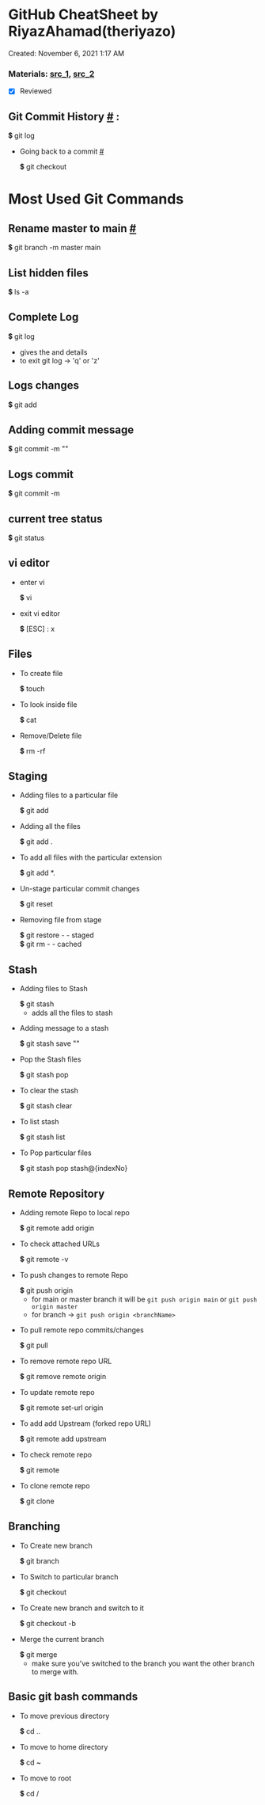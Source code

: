 # GitHub CheatSheet by RiyazAhamad(theriyazo)

Created: November 6, 2021 1:17 AM
### Materials: [src_1](https://git-scm.com/docs/git), [src_2](https://developer.mozilla.org/en-US/docs/Web/JavaScript)
- [x] Reviewed

## Git Commit History [#](https://git-scm.com/docs/git#Documentation/git.txt-ahrefdocsgit-loggit-log1a) :

<aside>
💲 git log

</aside>

- Going back to a commit [#](https://git-scm.com/docs/git#Documentation/git.txt-ahrefdocsgit-checkoutgit-checkout1a)
    
    <aside>
    💲 git checkout <hash-code>
    
    </aside>
    

# Most Used Git Commands

## Rename master to main [#](https://www.git-tower.com/learn/git/faq/git-rename-master-to-main)

<aside>
💲 git branch -m master main

</aside>

## List hidden files

<aside>
💲 ls -a

</aside>

## Complete Log

<aside>
💲 git log

</aside>

- gives the <hashNumber> and details
- to exit git log → 'q' or 'z'

## Logs changes

<aside>
💲 git add <file>

</aside>

## Adding commit message

<aside>
💲 git commit -m "<message>"

</aside>

## Logs commit

<aside>
💲 git commit -m <file>

</aside>

## current tree status

<aside>
💲 git status

</aside>

## vi editor

- enter vi
    
    <aside>
    💲 vi
    
    </aside>
    
- exit vi editor
    
    <aside>
    💲 [ESC] : x
    
    </aside>
    

## Files

- To create file
    
    <aside>
    💲 touch <file>
    
    </aside>
    
- To look inside file
    
    <aside>
    💲 cat <file>
    
    </aside>
    
- Remove/Delete file
    
    <aside>
    💲 rm -rf <file>
    
    </aside>
    

## Staging

- Adding files to a particular file
    
    <aside>
    💲 git add <file>
    
    </aside>
    
- Adding all the files
    
    <aside>
    💲 git add .
    
    </aside>
    
- To add all files with the particular extension
    
    <aside>
    💲 git add *.<fileExtension>
    
    </aside>
    
- Un-stage particular commit changes
    
    <aside>
    💲 git reset <hashNum>
    
    </aside>
    
- Removing file from stage
    
    <aside>
    💲 git restore - - staged <file>
    
    </aside>
    
    <aside>
    💲 git rm - - cached <file>
    
    </aside>
    

## Stash

- Adding files to  Stash
    
    <aside>
    💲 git stash
    
    </aside>
    
    - adds all the files to stash
- Adding message to a stash
    
    <aside>
    💲 git stash save "<message>"
    
    </aside>
    
- Pop the Stash files
    
    <aside>
    💲 git stash pop
    
    </aside>
    
- To clear the stash
    
    <aside>
    💲 git stash clear
    
    </aside>
    
- To list stash
    
    <aside>
    💲 git stash list
    
    </aside>
    
- To Pop particular files
    
    <aside>
    💲 git stash pop stash@{indexNo}
    
    </aside>
    

## Remote Repository

- Adding remote Repo to local repo
    
    <aside>
    💲 git remote add origin <https://gitRepoURL.git>
    
    </aside>
    
- To check attached URLs
    
    <aside>
    💲 git remote -v
    
    </aside>
    
- To push changes to remote Repo
    
    <aside>
    💲 git push origin <HEAD Branch>
    
    </aside>
    
    - for main or master branch it will be `git push origin main` or `git push origin master`
    - for branch → `git push origin <branchName>`
- To pull remote repo commits/changes
    
    <aside>
    💲 git pull
    
    </aside>
    
- To remove remote repo URL
    
    <aside>
    💲 git remove remote origin
    
    </aside>
    
- To update remote repo
    
    <aside>
    💲 git remote set-url origin <newRemoteRepoURL.git>
    
    </aside>
    
- To add add Upstream (forked repo URL)
    
    <aside>
    💲 git remote add upstream <URL>
    
    </aside>
    
- To check remote repo
    
    <aside>
    💲 git remote
    
    </aside>
    
- To clone remote repo
    
    <aside>
    💲 git clone <repoURL>
    
    </aside>
    

## Branching

- To Create new branch
    
    <aside>
    💲 git branch <branchName>
    
    </aside>
    
- To Switch to particular branch
    
    <aside>
    💲 git checkout<branchName>
    
    </aside>
    
- To Create new branch and switch to it
    
    <aside>
    💲 git checkout -b <branchName>
    
    </aside>
    
- Merge the current branch
    
    <aside>
    💲 git merge <branchName>
    
    </aside>
    
    - make sure you've switched to the branch you want the other branch to merge with.

## Basic git bash commands

- To move previous directory
    
    <aside>
    💲 cd ..
    
    </aside>
    
- To move to home directory
    
    <aside>
    💲 cd ~
    
    </aside>
    
- To move to root
    
    <aside>
    💲 cd /
    
    </aside>

